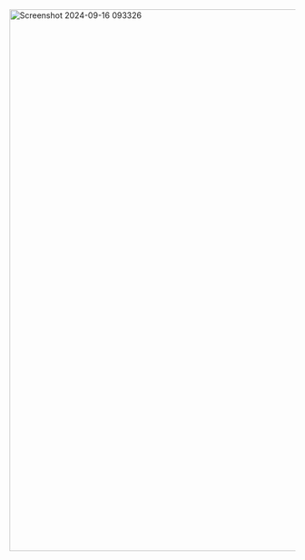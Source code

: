 <img width="955" alt="Screenshot 2024-09-16 093326" src="https://github.com/user-attachments/assets/00c7905f-c9bf-4ad6-a4aa-8f492c2a004f">

